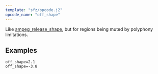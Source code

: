 ```yaml
---
template: "sfz/opcode.j2"
opcode_name: "off_shape"
---
```


Like [ampeg_release_shape](ampeg_release_shape.md),
but for regions being muted by polyphony limitations.

## Examples

```sfz
off_shape=2.1
off_shape=-3.8
```
